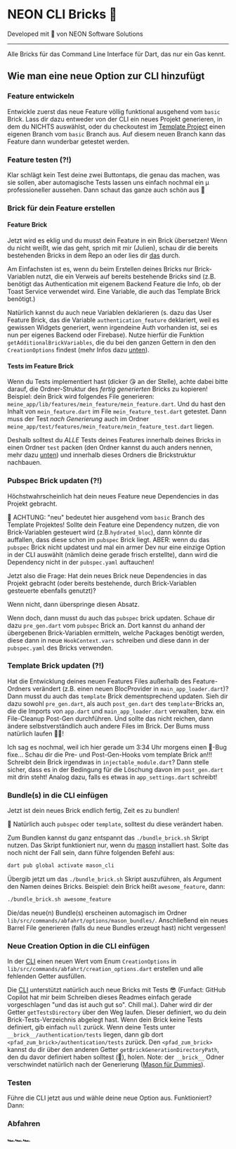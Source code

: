 # NEON CLI Bricks 🧱

Developed mit 💙 von NEON Software Solutions

---

Alle Bricks für das Command Line Interface für Dart, das nur ein Gas kennt.

## Wie man eine neue Option zur CLI hinzufügt

### Feature entwickeln

Entwickle zuerst das neue Feature völlig funktional ausgehend vom ```basic``` Brick. Lass dir dazu entweder von der CLI ein neues Projekt generieren, in dem du NICHTS auswählst, oder du checkoutest im [Template Project][template_project_link] einen eigenen Branch vom ```basic``` Branch aus. Auf diesem neuen Branch kann das Feature dann wunderbar getestet werden.

### Feature testen (?!)

Klar schlägt kein Test deine zwei Buttontaps, die genau das machen, was sie sollen, aber automagische Tests lassen uns einfach nochmal ein µ professioneller aussehen.  Dann schaut das ganze auch schön aus 🌈

### Brick für dein Feature erstellen

#### Feature Brick

Jetzt wird es eklig und du musst dein Feature in ein Brick übersetzen! Wenn du nicht weißt, wie das geht, sprich mit mir (Julien), schau dir die bereits bestehenden Bricks in dem Repo an oder lies dir [das][mason_link] durch.

Am Einfachsten ist es, wenn du beim Erstellen deines Bricks nur Brick-Variablen nutzt, die ein Verweis auf bereits bestehende Bricks sind (z.B. benötigt das Authentication mit eigenem Backend Feature die Info, ob der Toast Service verwendet wird. Eine Variable, die auch das Template Brick benötigt.)

Natürlich kannst du auch neue Variablen deklarieren (s. dazu das User Feature Brick, das die Variable ```authentication_feature``` deklariert, weil es gewissen Widgets generiert, wenn irgendeine Auth vorhanden ist, sei es nun per eigenes Backend oder Firebase). Nutze hierfür die Funktion ```getAdditionalBrickVariables```, die du bei den ganzen Gettern in den den ```CreationOptions``` findest (mehr Infos dazu [unten](#neue-creation-option-in-die-cli-einfügen)).

#### Tests im Feature Brick

Wenn du Tests implementiert hast (dicker 😘 an der Stelle), achte dabei bitte darauf, die Ordner-Struktur des *fertig generierten* Bricks zu kopieren! Beispiel: dein Brick wird folgendes File generieren: ```meine_app/lib/features/mein_feature/mein_feature.dart```. Und du hast den Inhalt von ```mein_feature.dart``` im File ```mein_feature_test.dart``` getestet. Dann muss der Test *nach Generierung* auch im Ordner ```meine_app/test/features/mein_feature/mein_feature_test.dart``` liegen.

Deshalb solltest du *ALLE* Tests deines Features innerhalb deines Bricks in einen Ordner ```test``` packen (den Ordner kannst du auch anders nennen, mehr dazu [unten](#neue-creation-option-in-die-cli-einfügen)) und innerhalb dieses Ordners die Brickstruktur nachbauen.

### Pubspec Brick updaten (?!)

Höchstwahrscheinlich hat dein neues Feature neue Dependencies in das Projekt gebracht.

🚨 ACHTUNG: "neu" bedeutet hier ausgehend vom ```basic``` Branch des Template Projektes! Sollte dein Feature eine Dependency nutzen, die von Brick-Variablen gesteuert wird (z.B.```hydrated_bloc```), dann könnte dir auffallen, dass diese schon im ```pubspec``` Brick liegt. ABER: wenn du das ```pubspec``` Brick nicht updatest und mal ein armer Dev nur eine einzige Option in der CLI auswählt (nämlich deine gerade frisch erstellte), dann wird die Dependency nicht in der ```pubspec.yaml``` auftauchen!

Jetzt also die Frage: Hat dein neues Brick neue Dependencies in das Projekt gebracht (oder bereits bestehende, durch Brick-Variablen gesteuerte ebenfalls genutzt)?

Wenn nicht, dann überspringe diesen Absatz.

Wenn doch, dann musst du auch das ```pubspec``` brick updaten. Schaue dir dazu ```pre_gen.dart``` vom ```pubspec``` Brick an. Dort kannst du anhand der übergebenen Brick-Variablen ermitteln, welche Packages benötigt werden, diese dann in neue ```HookContext.vars``` schreiben und diese dann in der ```pubspec.yaml``` des Bricks verwenden.

### Template Brick updaten (?!)

Hat die Entwicklung deines neuen Features Files außerhalb des Feature-Ordners verändert (z.B. einen neuen BlocProvider in ```main_app_loader.dart```)? Dann musst du auch das ```template``` Brick dementsprechend updaten. Sieh dir dazu sowohl ```pre_gen.dart```, als auch ```post_gen.dart``` des ```template```-Bricks an, die die Imports von ```app.dart``` und ```main_app_loader.dart``` verwalten, bzw. ein File-Cleanup Post-Gen durchführen. Und sollte das nicht reichen, dann ändere selbstverständlich auch andere Files im Brick. Der Bums muss natürlich laufen 🏃🏾!

Ich sag es nochmal, weil ich hier gerade um 3:34 Uhr morgens einen 💩-Bug fixe... Schau dir die Pre- und Post-Gen-Hooks vom template Brick an!!! Schreibt dein Brick irgendwas in ```injectable_module.dart```? Dann stelle sicher, dass es in der Bedingung für die Löschung davon im ```post_gen.dart``` mit drin steht! Analog dazu, falls es etwas in ```app_settings.dart``` schreibt!

### Bundle(s) in die CLI einfügen

Jetzt ist dein neues Brick endlich fertig, Zeit es zu bundlen!

🚨 Natürlich auch ```pubspec``` oder ```template```, solltest du diese verändert haben.

Zum Bundlen kannst du ganz entspannt das ```./bundle_brick.sh``` Skript nutzen. Das Skript funktioniert nur, wenn du [mason](mason_link) installiert hast. Solte das noch nicht der Fall sein, dann führe folgenden Befehl aus:

```bash
dart pub global activate mason_cli
```

Übergib jetzt um das ```./bundle_brick.sh``` Skript auszuführen, als Argument den Namen deines Bricks. Beispiel: dein Brick heißt ```awesome_feature```, dann:

```bash
./bundle_brick.sh awesome_feature
```

Die/das neue(n) Bundle(s) erscheinen automagisch im Ordner ```lib/src/commands/abfahrt/options/mason_bundles/```. Anschließend ein neues Barrel File generieren (falls du neue Bundles erzeugt hast) nicht vergessen!

### Neue Creation Option in die CLI einfügen

In der [CLI][cli_link] einen neuen Wert vom Enum ```CreationOptions``` in ```lib/src/commands/abfahrt/creation_options.dart``` erstellen und alle fehlenden Getter ausfüllen.

Die [CLI][cli_link] unterstützt natürlich auch neue Bricks mit Tests 😎 (Funfact: GitHub Copilot hat mir beim Schreiben dieses Readmes einfach gerade vorgeschlagen "und das ist auch gut so". Chill mal.). Daher wird dir der Getter ```getTestsDirectory``` über den Weg laufen. Dieser definiert, wo du dein Brick-Tests-Verzeichnis abgelegt hast. Wenn dein Brick keine Tests definiert, gib einfach ```null``` zurück. Wenn deine Tests unter ```__brick__/authentication/tests``` liegen, dann gib dort ```<pfad_zum_brick>/authentication/tests``` zurück. Den ```<pfad_zum_brick>``` kannst du dir über den anderen Getter ```getBrickGenerationDirectoryPath```, den du davor definiert haben solltest (🧐), holen. Note: der ```__brick__``` Odner verschwindet natürlich nach der Generierung ([Mason für Dummies][mason_link]).

### Testen

Führe die CLI jetzt aus und wähle deine neue Option aus. Funktioniert? Dann:

### Abfahren

🏎🏎🏎

[template_project_link]: https://github.com/NEON-Software-Solutions/NEON_template_project
[cli_link]: https://github.com/NEON-Software-Solutions/NEON_cli/tree/dev
[mason_link]: https://pub.dev/packages/mason_cli
